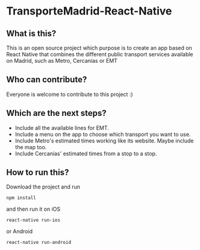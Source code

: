 # TransporteMadrid-React-Native

## What is this?
This is an open source project which purpose is to create an app based on React Native that combines the different public transport services available on Madrid, such as Metro, Cercanías or EMT

## Who can contribute?
Everyone is welcome to contribute to this project :)

## Which are the next steps?
- Include all the available lines for EMT. 
- Include a menu on the app to choose which transport you want to use.
- Include Metro's estimated times working like its website. Maybe include the map too. 
- Include Cercanías' estimated times from a stop to a stop. 

## How to run this?
Download the project and run
```
npm install
```
and then run it on iOS
```
react-native run-ios
```
or Android

```
react-native run-android
```
